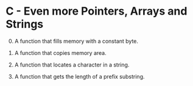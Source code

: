 # C - Even more Pointers, Arrays and Strings

0. A function that fills memory with a constant byte.

1. A function that copies memory area.

2. A function that locates a character in a string.

3. A function that gets the length of a prefix substring.

